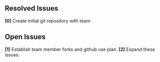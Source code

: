 ## Resolved Issues ##
**[0]** Create initial git repository with team

## Open Issues ##

**[1]** Establish team member forks and github use plan.
**[2]** Expand these issues. 